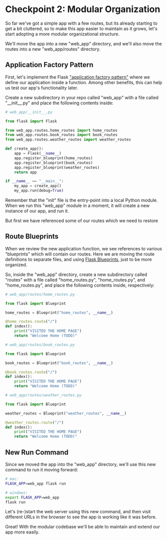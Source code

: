 
# Checkpoint 2: Modular Organization

So far we've got a simple app with a few routes, but its already starting to get a bit cluttered, so to make this app easier to maintain as it grows, let's start adopting a more modular organizational structure.

We'll move the app into a new "web_app" directory, and we'll also move the routes into a new "web_app/routes" directory.

## Application Factory Pattern

First, let's implement the Flask ["application factory pattern"](https://flask.palletsprojects.com/en/1.1.x/patterns/appfactories/) where we define our application inside a function. Among other benefits, this can help us test our app's functionality later.

Create a new subdirectory in your repo called "web_app" with a file called "\_\_init_\_.py" and place the following contents inside:

```py
# web_app/__init__.py

from flask import Flask

from web_app.routes.home_routes import home_routes
from web_app.routes.book_routes import book_routes
from web_app.routes.weather_routes import weather_routes

def create_app():
    app = Flask(__name__)
    app.register_blueprint(home_routes)
    app.register_blueprint(book_routes)
    app.register_blueprint(weather_routes)
    return app

if __name__ == "__main__":
    my_app = create_app()
    my_app.run(debug=True)
```

Remember that the "init" file is the entry-point into a local Python module. When we run this "web_app" module in a moment, it will create a new instance of our app, and run it.

But first we have referenced some of our routes which we need to restore

## Route Blueprints

When we review the new application function, we see references to various "blueprints" which will contain our routes. Here we are moving the route definitions to separate files, and using [Flask Blueprints](https://flask.palletsprojects.com/en/1.1.x/blueprints/), just to be more organized.

So, inside the "web_app" directory, create a new subdirectory called "routes" with a file called "home_routes.py", "home_routes.py", and "home_routes.py", and place the following contents inside, respectively:

```py
# web_app/routes/home_routes.py

from flask import Blueprint

home_routes = Blueprint("home_routes", __name__)

@home_routes.route("/")
def index():
    print("VISITED THE HOME PAGE")
    return "Welcome Home (TODO)"


```

```py
# web_app/routes/book_routes.py

from flask import Blueprint

book_routes = Blueprint("book_routes", __name__)

@book_routes.route("/")
def index():
    print("VISITED THE HOME PAGE")
    return "Welcome Home (TODO)"


```

```py
# web_app/routes/weather_routes.py

from flask import Blueprint

weather_routes = Blueprint("weather_routes", __name__)

@weather_routes.route("/")
def index():
    print("VISITED THE HOME PAGE")
    return "Welcome Home (TODO)"


```

## New Run Command

Since we moved the app into the "web_app" directory, we'll use this new command to run it moving forward:

```sh
# mac:
FLASK_APP=web_app flask run

# windows:
export FLASK_APP=web_app
flask run
```

Let's (re-)start the web server using this new command, and then visit different URLs in the browser to see the app is working like it was before.

Great! With the modular codebase we'll be able to maintain and extend our app more easily.
